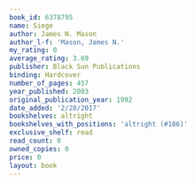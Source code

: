 ```yaml
---
book_id: 6378795
name: Siege
author: James N. Mason
author_l-f: 'Mason, James N.'
my_rating: 0
average_rating: 3.69
publisher: Black Sun Publications
binding: Hardcover
number_of_pages: 457
year_published: 2003
original_publication_year: 1992
date_added: '2/28/2017'
bookshelves: altright
bookshelves_with_positions: 'altright (#186)'
exclusive_shelf: read
read_count: 0
owned_copies: 0
price: 0
layout: book
---
```

